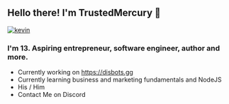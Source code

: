 ## Hello there! I'm TrustedMercury 👋
[![kevin](https://img.shields.io/badge/website-im--kevin.in-blue)](https://im-kev.in)

### I'm 13. Aspiring entrepreneur, software engineer, author and more.

- Currently working on https://disbots.gg
- Currently learning business and marketing fundamentals and NodeJS
- His / Him
- Contact Me on Discord
